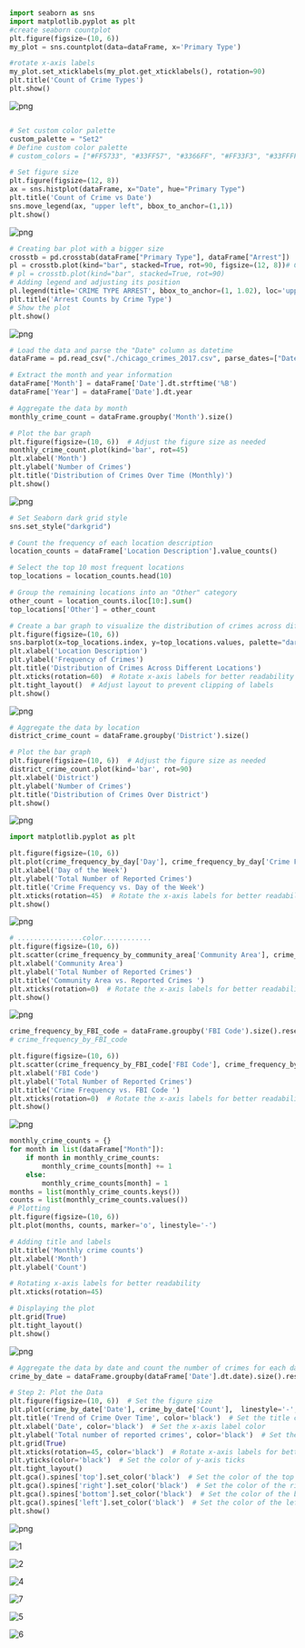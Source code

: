 ```python
import seaborn as sns
import matplotlib.pyplot as plt
#create seaborn countplot
plt.figure(figsize=(10, 6))
my_plot = sns.countplot(data=dataFrame, x='Primary Type')

#rotate x-axis labels
my_plot.set_xticklabels(my_plot.get_xticklabels(), rotation=90)
plt.title('Count of Crime Types')
plt.show()
```


![png](output_9_1.png)
```python

# Set custom color palette
custom_palette = "Set2"
# Define custom color palette
# custom_colors = ["#FF5733", "#33FF57", "#3366FF", "#FF33F3", "#33FFFF", "#FFFF33"]

# Set figure size
plt.figure(figsize=(12, 8))
ax = sns.histplot(dataFrame, x="Date", hue="Primary Type")
plt.title('Count of Crime vs Date')
sns.move_legend(ax, "upper left", bbox_to_anchor=(1,1))
plt.show()
```


    
![png](output_10_0.png)

```python
# Creating bar plot with a bigger size
crosstb = pd.crosstab(dataFrame["Primary Type"], dataFrame["Arrest"])
pl = crosstb.plot(kind="bar", stacked=True, rot=90, figsize=(12, 8))# Creating barplot
# pl = crosstb.plot(kind="bar", stacked=True, rot=90)
# Adding legend and adjusting its position
pl.legend(title='CRIME TYPE ARREST', bbox_to_anchor=(1, 1.02), loc='upper left')
plt.title('Arrest Counts by Crime Type')
# Show the plot
plt.show()
```


    
![png](output_17_0.png)
    





```python
# Load the data and parse the "Date" column as datetime
dataFrame = pd.read_csv("./chicago_crimes_2017.csv", parse_dates=["Date"])

# Extract the month and year information
dataFrame['Month'] = dataFrame['Date'].dt.strftime('%B')
dataFrame['Year'] = dataFrame['Date'].dt.year

# Aggregate the data by month
monthly_crime_count = dataFrame.groupby('Month').size()

# Plot the bar graph
plt.figure(figsize=(10, 6))  # Adjust the figure size as needed
monthly_crime_count.plot(kind='bar', rot=45)
plt.xlabel('Month')
plt.ylabel('Number of Crimes')
plt.title('Distribution of Crimes Over Time (Monthly)')
plt.show()
```
![png](output_21_1.png)





```python
# Set Seaborn dark grid style
sns.set_style("darkgrid")

# Count the frequency of each location description
location_counts = dataFrame['Location Description'].value_counts()

# Select the top 10 most frequent locations
top_locations = location_counts.head(10)

# Group the remaining locations into an "Other" category
other_count = location_counts.iloc[10:].sum()
top_locations['Other'] = other_count

# Create a bar graph to visualize the distribution of crimes across different locations
plt.figure(figsize=(10, 6))
sns.barplot(x=top_locations.index, y=top_locations.values, palette="dark")
plt.xlabel('Location Description')
plt.ylabel('Frequency of Crimes')
plt.title('Distribution of Crimes Across Different Locations')
plt.xticks(rotation=60)  # Rotate x-axis labels for better readability
plt.tight_layout()  # Adjust layout to prevent clipping of labels
plt.show()

```
![png](output_22_1.png)








```python
# Aggregate the data by location
district_crime_count = dataFrame.groupby('District').size()

# Plot the bar graph
plt.figure(figsize=(10, 6))  # Adjust the figure size as needed
district_crime_count.plot(kind='bar', rot=90)
plt.xlabel('District')
plt.ylabel('Number of Crimes')
plt.title('Distribution of Crimes Over District')
plt.show()
```


    
![png](output_25_0.png)






```python
import matplotlib.pyplot as plt

plt.figure(figsize=(10, 6))
plt.plot(crime_frequency_by_day['Day'], crime_frequency_by_day['Crime Frequency'])
plt.xlabel('Day of the Week')
plt.ylabel('Total Number of Reported Crimes')
plt.title('Crime Frequency vs. Day of the Week')
plt.xticks(rotation=45)  # Rotate the x-axis labels for better readability
plt.show()

```


    
![png](output_28_0.png)






```python
# ................color............
plt.figure(figsize=(10, 6))
plt.scatter(crime_frequency_by_community_area['Community Area'], crime_frequency_by_community_area['Community Area wise Crime Frequency'])
plt.xlabel('Community Area')
plt.ylabel('Total Number of Reported Crimes')
plt.title('Community Area vs. Reported Crimes ')
plt.xticks(rotation=0)  # Rotate the x-axis labels for better readability
plt.show()

```


    
![png](output_30_0.png)








```python
crime_frequency_by_FBI_code = dataFrame.groupby('FBI Code').size().reset_index(name='FBI Code wise Crime Frequency')
# crime_frequency_by_FBI_code
```


```python
plt.figure(figsize=(10, 6))
plt.scatter(crime_frequency_by_FBI_code['FBI Code'], crime_frequency_by_FBI_code['FBI Code wise Crime Frequency'])
plt.xlabel('FBI Code')
plt.ylabel('Total Number of Reported Crimes')
plt.title('Crime Frequency vs. FBI Code ')
plt.xticks(rotation=0)  # Rotate the x-axis labels for better readability
plt.show()

```


    
![png](output_32_0.png)








```python
monthly_crime_counts = {}
for month in list(dataFrame["Month"]):
    if month in monthly_crime_counts:
        monthly_crime_counts[month] += 1
    else:
        monthly_crime_counts[month] = 1
months = list(monthly_crime_counts.keys())
counts = list(monthly_crime_counts.values())
# Plotting
plt.figure(figsize=(10, 6))
plt.plot(months, counts, marker='o', linestyle='-')

# Adding title and labels
plt.title('Monthly crime counts')
plt.xlabel('Month')
plt.ylabel('Count')

# Rotating x-axis labels for better readability
plt.xticks(rotation=45)

# Displaying the plot
plt.grid(True)
plt.tight_layout()
plt.show()
```


    
![png](output_34_0.png)









```python
# Aggregate the data by date and count the number of crimes for each date
crime_by_date = dataFrame.groupby(dataFrame['Date'].dt.date).size().reset_index(name='Count')

# Step 2: Plot the Data
plt.figure(figsize=(10, 6))  # Set the figure size
plt.plot(crime_by_date['Date'], crime_by_date['Count'],  linestyle='-', color='black')  # Set the color to black
plt.title('Trend of Crime Over Time', color='black')  # Set the title color
plt.xlabel('Date', color='black')  # Set the x-axis label color
plt.ylabel('Total number of reported crimes', color='black')  # Set the y-axis label color
plt.grid(True)
plt.xticks(rotation=45, color='black')  # Rotate x-axis labels for better readability and set the color
plt.yticks(color='black')  # Set the color of y-axis ticks
plt.tight_layout()
plt.gca().spines['top'].set_color('black')  # Set the color of the top spine
plt.gca().spines['right'].set_color('black')  # Set the color of the right spine
plt.gca().spines['bottom'].set_color('black')  # Set the color of the bottom spine
plt.gca().spines['left'].set_color('black')  # Set the color of the left spine
plt.show()
```


    
![png](output_35_0.png)







![1](https://github.com/komal803/Chicago-crime-visualization-and-analysis/assets/166771554/dfd0137e-eeef-4ac0-9682-8a2009bc3f49)

![2](https://github.com/komal803/Chicago-crime-visualization-and-analysis/assets/166771554/2eb2b661-de40-4a1f-8f29-98c38d4eb511)

![4](https://github.com/komal803/Chicago-crime-visualization-and-analysis/assets/166771554/01906105-65c9-4ae7-bb11-5b251c222f20)



![7](https://github.com/komal803/Chicago-crime-visualization-and-analysis/assets/166771554/cf3d8029-0f04-4933-aa70-91062bd1a956)




![5](https://github.com/komal803/Chicago-crime-visualization-and-analysis/assets/166771554/5db335fe-2584-4d77-96fa-d880168c9f52)

![6](https://github.com/komal803/Chicago-crime-visualization-and-analysis/assets/166771554/f56eec28-ec51-4ced-b5d1-b576a0eceb9f)




